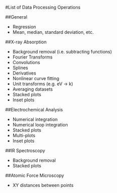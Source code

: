 #List of Data Processing Operations

##General
+ Regression
+ Mean, median, standard deviation, etc.


##X-ray Absorption
+ Background removal (i.e. subtracting functions)
+ Fourier Transforms
+ Convolutions
+ Splines
+ Derivatives
+ Nonlinear curve fitting
+ Unit transforms (e.g. eV -> k)
+ Averaging datasets
+ Stacked plots
+ Inset plots

##Electrochemical Analysis
+ Numerical integration
+ Numerical loop integration
+ Stacked plots
+ Multi-plots
+ Inset plots

##IR Spectroscopy
+ Background removal
+ Stacked plots

##Atomic Force Microscopy
+ XY distances between points




